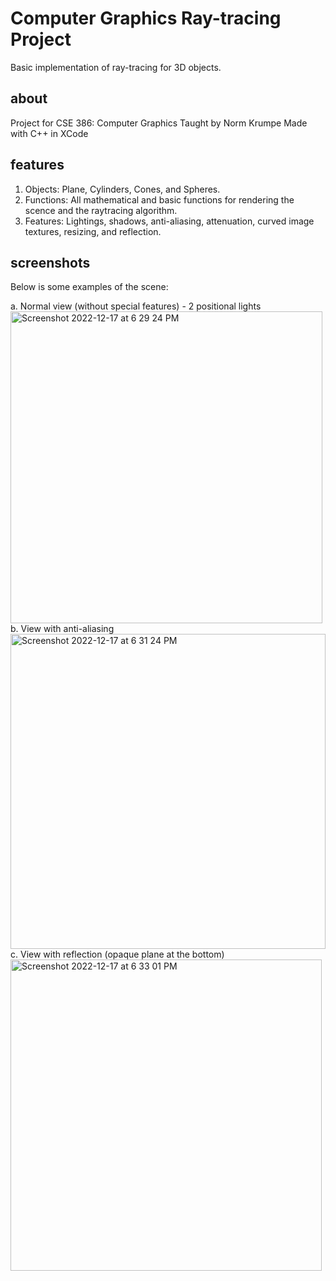 # Computer Graphics Ray-tracing Project
Basic implementation of ray-tracing for 3D objects. 

## about
Project for CSE 386: Computer Graphics
Taught by Norm Krumpe
Made with C++ in XCode

## features
1. Objects: Plane, Cylinders, Cones, and Spheres.
2. Functions: All mathematical and basic functions for rendering the scence and the raytracing algorithm.
3. Features: Lightings, shadows, anti-aliasing, attenuation, curved image textures, resizing, and reflection.

## screenshots
Below is some examples of the scene:</p>
a. Normal view (without special features) - 2 positional lights
<br><img width="499" alt="Screenshot 2022-12-17 at 6 29 24 PM" src="https://user-images.githubusercontent.com/91994299/208269750-bd49b1bd-7400-4c3c-b01c-25361a50a032.png">
b. View with anti-aliasing
<br><img width="504" alt="Screenshot 2022-12-17 at 6 31 24 PM" src="https://user-images.githubusercontent.com/91994299/208269764-44d3b847-a705-415a-ae78-86bd112ecdd5.png">
c. View with reflection (opaque plane at the bottom)
<br><img width="498" alt="Screenshot 2022-12-17 at 6 33 01 PM" src="https://user-images.githubusercontent.com/91994299/208269804-ecaf7d23-cc0e-4c66-837b-65c6a7d99ef7.png">
